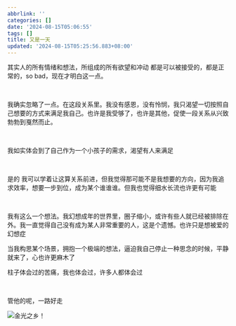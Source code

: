 ```yaml
---
abbrlink: ''
categories: []
date: '2024-08-15T05:06:55'
tags: []
title: 又是一天
updated: '2024-08-15T05:25:56.883+08:00'
---
```

其实人的所有情绪和想法，所组成的所有欲望和冲动 都是可以被接受的，都是正常的，so bad，现在才明白这一点。

<br>

我确实忽略了一点。在这段关系里。我没有感恩，没有怜悯，我只渴望一切按照自己想要的方式来满足我自己。也许是我受够了，也许是其他，促使一段关系从兴致勃勃到戛然而止。

<br>

我如实体会到了自己作为一个小孩子的需求，渴望有人来满足

<br>

是的 我可以学着让这算关系前进，但我觉得那可能不是我想要的方向，因为我追求效率，想要一步到位，成为某个谁谁谁。但我也觉得细水长流也许更有可能

<br>

我有这么一个想法。我幻想成年的世界里，圈子缩小，或许有些人就已经被排除在外。我一直觉得自己没有成为某人非常重要的人，这是个遗憾。也许只是想被爱的幻想症

当我构思某个场景，拥抱一个极端的想法，逼迫我自己停止一种思念的时候，平静就来了，心也许更麻木了

柱子体会过的苦痛，我也体会过，许多人都体会过

<br>

管他的呢，一路好走

<img src="https://s21.ax1x.com/2024/08/15/pA90CMF.jpg" alt="金光之乡！" border=0>
